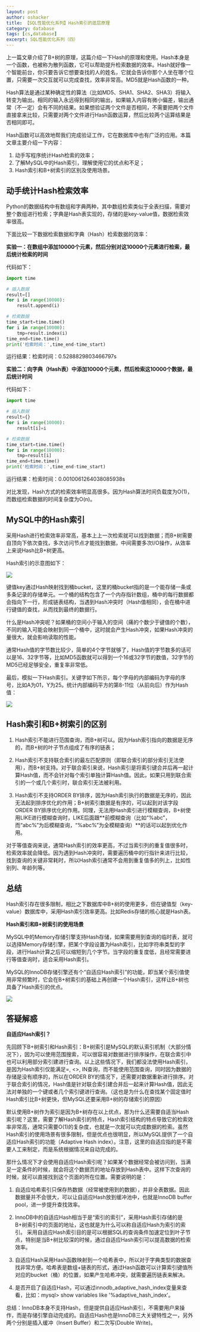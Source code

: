```yaml
---
layout: post 
author: oshacker
title: 【SQL性能优化系列】Hash索引的底层原理
category: database
tags: [cs,database]
excerpt: SQL性能优化系列（四）
---
```



上一篇文章介绍了B+树的原理，这篇介绍一下Hash的原理和使用。Hash本身是一个函数，也被称为散列函数，它可以帮助提升检索数据的效率。Hash就好像一个智能前台，你只要告诉它想要查找的人的姓名，它就会告诉你那个人坐在哪个位置，只需要一次交互就可以完成查找，效率非常高。MD5就是Hash函数的一种。

Hash算法是通过某种确定性的算法（比如MD5、SHA1、SHA2、SHA3）将输入转变为输出。相同的输入永远得到相同的输出，如果输入内容有微小偏差，输出通常（不一定）会有不同的结果。如果想验证两个文件是否相同，不需要把两个文件直接拿来比较，只需要对两个文件进行Hash函数运算，然后比较两个运算结果是否相同即可。

Hash函数可以高效地帮我们完成验证工作，它在数据库中也有广泛的应用。本篇文章主要介绍一下内容：
1. 动手写程序统计Hash检索的效率；
2. 了解MySQL中的Hash索引，理解使用它的优点和不足；
3. Hash索引和B+树索引的区别及使用场景。

## 动手统计Hash检索效率

Python的数据结构中有数组和字典两种，其中数组检索类似于全表扫描，需要对整个数组进行检索；字典是Hash表实现的，存储的是key-value值，数据检索效率很高。

下面比较一下数据检索数据和字典（Hash）检索数据的效率：

**实验一：在数组中添加10000个元素，然后分别对这10000个元素进行检索，最后统计检索的时间**

代码如下：
```python
import time

# 插入数据
result=[]
for i in range(10000):
    result.append(i)

# 检索数据
time_start=time.time()
for i in range(10000):
    tmp=result.index(i)
time_end=time.time()
print('检索时间：',time_end-time_start)
```

运行结果：检索时间：0.5288829803466797s

**实验二：向字典（Hash表）中添加10000个元素，然后检索这10000个数据，最后统计时间**

代码如下：
```python
import time

# 插入数据
result={}
for i in range(10000):
    result[i]=i

# 检索数据
time_start=time.time()
for i in range(10000):
    tmp=result[i]
time_end=time.time()
print('检索时间：',time_end-time_start)
```

运行结果：检索时间：0.0010061264038085938s

对比发现，Hash方式的检索效率明显高很多。因为Hash算法时间负载度为O(1)，而数组检索数据的时间复杂度为O(n)。

## MySQL中的Hash索引

采用Hash进行检索效率非常高，基本上上一次检索就可以找到数据；而B+树需要自顶向下依次查找，多次访问节点才能找到数据，中间需要多次I/O操作，从效率上来说Hash比B+树更高。

Hash索引的示意图如下：

![](https://www.coderap.cn/assets/images/2020/06/mysql10.png)

键值key通过Hash映射找到桶bucket，这里的桶bucket指的是一个能存储一条或多条记录的存储单元。一个桶的结构包含了一个内存指针数组，桶中的每行数据都会指向下一行，形成链表结构，当遇到Hash冲突时（Hash值相同），会在桶中进行键值的查找，从而找到最终的数据行。

什么是Hash冲突呢？如果桶的空间小于输入的空间（痛的个数少于键值的个数），不同的输入可能会映射到同一个桶中，这时就会产生Hash冲突，如果Hash冲突的量很大，就会影响读取的性能。

通常Hash值的字节数比较少，简单的4个字节就够了，Hash值的字节数多的话可以是16、32字节等，比如MD5函数就可以得到一个16或32字节的数值，32字节的MD5已经足够安全，重复率非常低。

最后，模拟一下Hash索引。关键字如下所示，每个字母的内部编码为字母的序号，比如A为01，Y为25。统计内部编码平方的第8-11位（从前向后）作为Hash值：

![](https://www.coderap.cn/assets/images/2020/06/mysql11.png)

## Hash索引和B+树索引的区别

1. Hash索引不能进行范围查询，而B+树可以。因为Hash索引指向的数据是无序的，而B+树的叶子节点组成了有序的链表；

2. Hash索引不支持联合索引的最左匹配原则（即联合索引的部分索引无法使用），而B+树支持。对于联合索引来说，Hash索引是将索引键合并后再一起计算Hash值，而不会针对每个索引单独计算Hash值。因此，如果只用到联合索引的一个或几个索引时，联合索引无法被利用。

3. Hash索引不支持ORDER BY排序，因为Hash索引执行的数据是无序的，因此无法起到排序优化的作用；B+树索引数据是有序的，可以起到对该字段ORDER BY排序优化的作用。同理，无法用Hash索引进行模糊查询，B+树使用LIKE进行模糊查询时，LIKE后面跟**前模糊查询（比如“%abc”，而“abc%”为后模糊查询，“%abc%”为全模糊查询）**的话可以起到优化作用。

对于等值查询来说，通常Hash索引的效率更高，不过当索引列的重复值很多时，检索效率就会降低。因为遇到Hash冲突时，需要遍历桶中的行指针来进行比较，找到查询的关键非常耗时，所以Hash索引通常不会用到重复值多的列上，比如性别列、年龄列等。

## 总结

Hash索引存在很多限制，相比之下数据库中B+树的使用更多，但在键值型（key-value）数据库中，采用Hash索引效率更高。比如Redis存储的核心就是Hash表。

**Hash索引和B+树索引的使用场景**

MySQL中的Memory存储引擎支持Hash存储，如果需要用到查询的临时表，就可以选择Memory存储引擎，把某个字段设置为Hash索引，比如字符串类型的字段，进行Hash计算之后可以缩短到几个字节。当字段的重复度低，且经常需要进行等值查询时，适合采用Hash索引。

MySQL的InnoDB存储引擎还有个“自适应Hash索引”的功能，即当某个索引值使用非常频繁时，它会在B+树索引的基础上再创建一个Hash索引，这样让B+树也具备了Hash索引的优点。

![](https://www.coderap.cn/assets/images/2020/06/mysql12.jpg)

## 答疑解惑

**自适应Hash索引？**

先回顾下B+树索引和Hash索引：B+树索引是MySQL的默认索引机制（大部分情况下），因为可以使用范围搜索，可以很容易对数据进行排序操作，在联合索引中也可以利用部分索引建进行查询。以上这些情况下，我们都没法使用Hash索引，是因为Hash索引仅能满足=, <>, IN查询，而不能使用范围查询，同时因为数据的存储是没有顺序的，所以在ORDER BY的情况下，还需要对数据重新进行排序。对于联合索引的情况，Hash值是针对联合索引建合并后一起来计算Hash值，因此无法对单独的一个键或者几个索引键进行查询。（这也是为什么在查找某个固定值时Hash索引比B+树更快，但MySQL还要采用B+树的存储索引的原因）

默认使用B+树作为索引是因为B+树存在以上优点，那为什么还需要自适当Hash索引呢？这里，需要了解Hash索引的特点，Hash索引结构的特点导致它的检索效率非常高，通常只需要O(1)的复杂度，也就是一次就可以完成数据的检索。虽然Hash索引的使用场景有很多限制，但是优点也很明显，所以MySQL提供了一个自适应Hash索引的功能（Adaptive Hash index）。注意，这里的自适应指的是不需要人工来制定，而是系统根据情况来自动完成的。

那什么情况下才会使用自适应Hash索引呢？如果某个数据经常会被访问到，当满足一定条件的时候，就会将这个数据页的地址存放到Hash表中。这样下次查询的时候，就可以直接找到这个页面的所在位置。需要说明的是：
1. 自适应哈希索引只保存热数据（经常被使用到的数据），并非全表数据。因此数据量并不会很大，可以让自适应Hash放到缓冲池中，也就是InnoDB buffer pool，进一步提升查找效率。

2. InnoDB中的自适应Hash相当于是“索引的索引”，采用Hash索引存储的是B+树索引中的页面的地址，这也就是为什么可以称自适应Hash为索引的索引。
采用自适应Hash索引目的是可以根据SQL的查询条件加速定位到叶子节点，特别是当B+树比较深的时候，通过自适应Hash索引可以提高数据的检索效率。

3. 自适应Hash采用Hash函数映射到一个哈希表中，所以对于字典类型的数据查找非常方便。哈希表是数组+链表的形式，通过Hash函数可以计算索引键值所对应的bucket（桶）的位置，如果产生哈希冲突，就需要遍历链表来解决。

4. 是否开启了自适应Hash，可以通过innodb_adaptive_hash_index变量来查看，比如：mysql> show variables like '%adaptive_hash_index'。

总结：InnoDB本身不支持Hash，但是提供自适应Hash索引，不需要用户来操作，而是存储引擎自动完成的。自适应Hash也是InnoDB三大关键特性之一，另外两个分别是插入缓冲（Insert Buffer）和二次写(Double Write)。

